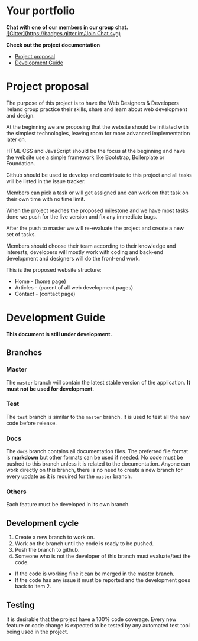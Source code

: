 # Your portfolio

**Chat with one of our members in our group chat.**  
[![Gitter](https://badges.gitter.im/Join Chat.svg)](https://gitter.im/wddi?utm_source=badge&utm_medium=badge&utm_campaign=pr-badge&utm_content=badge)

**Check out the project documentation**  
- [Project proposal](https://github.com/wddi/website/blob/docs/project-proposal.md)
- [Development Guide](https://github.com/wddi/website/blob/docs/development-guide.md)






# Project proposal

The purpose of this project is to have the Web Designers & Developers Ireland group practice their skills, share and learn about web development and design.

At the beginning we are proposing that the website should be initiated with the simplest technologies, leaving room for more advanced implementation later on.

HTML CSS and JavaScript should be the focus at the beginning and have the website use a simple framework like Bootstrap, Boilerplate or Foundation.

Github should be used to develop and contribute to this project and all tasks will be listed in the issue tracker.

Members can pick a task or will get assigned and can work on that task on their own time with no time limit.

When the project reaches the proposed milestone and we have most tasks done we push for the live version and fix any immediate bugs.

After the push to master we will re-evaluate the project and create a new set of tasks.

Members should choose their team according to their knowledge and interests, developers will mostly work with coding and back-end development and designers will do the front-end work.

This is the proposed website structure:

- Home - (home page)
- Articles - (parent of all web development pages)
- Contact - (contact page)



# Development Guide

**This document is still under development.**

## Branches

### Master

The `master` branch will contain the latest stable version of the application. **It must not be used for development**.

### Test

The `test` branch is similar to the `master` branch. It is used to test all the new code before release.

### Docs

The `docs` branch contains all documentation files. The preferred file format is **markdown** but other formats can be used if needed. No code must be pushed to this branch unless it is related to the documentation. Anyone can work directly on this branch, there is no need to create a new branch for every update as it is required for the `master` branch.

### Others

Each feature must be developed in its own branch.

## Development cycle

1. Create a new branch to work on.
2. Work on the branch until the code is ready to be pushed.
3. Push the branch to github.
4. Someone who is not the developer of this branch must evaluate/test the code.
  - If the code is working fine it can be merged in the master branch.
  - If the code has any issue it must be reported and the development goes back to item 2.

## Testing

It is desirable that the project have a 100% code coverage. Every new feature or code change is expected to be tested by any automated test tool being used in the project.
